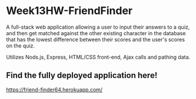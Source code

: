# Week13HW-FriendFinder

A full-stack web application allowing a user to input their answers to a quiz, and then get matched against the other existing character in the database that has the lowest difference between their scores and the user's scores on the quiz.

Utilizes Nods.js, Express, HTML/CSS front-end, Ajax calls and pathing data.

## Find the fully deployed application here!

https://friend-finder64.herokuapp.com/